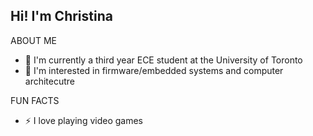 ## Hi! I'm Christina

ABOUT ME
 - 🔭 I'm currently a third year ECE student at the University of Toronto
 - 🌱 I'm interested in firmware/embedded systems and computer architecutre

FUN FACTS
 - ⚡ I love playing video games
